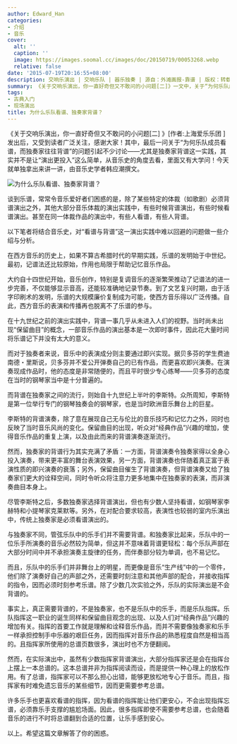```yaml
---
author: Edward_Han
categories:
- 介绍
- 音乐
cover:
  alt: ''
  caption: ''
  image: https://images.soomal.cc/images/doc/20150719/00053268.webp
  relative: false
date: '2015-07-19T20:16:55+08:00'
description: 交响乐演出 | 交响乐队 | 器乐独奏 | 源自：外滩画报-靠谱 | 版权：转载 |  平均/总评分：09.90/99
summary: 《关于交响乐演出，你一直好奇但又不敢问的小问题[二]》一文中，关于“为何乐队成员看谱，而独奏家往往背谱”的问题引起不少讨论――尤其是独奏家背谱这一实践，其实并不是让“演出更投入”这么简单，从音乐史的角度去看，里面又有大学问！今天就单独拿出来讲一讲，由音乐史学者韩应潮撰文。
tags:
- 古典入门
- 现场演出
title: 为什么乐队看谱、独奏家背谱？
---
```


《关于交响乐演出，你一直好奇但又不敢问的小问题[二] 》[作者:上海爱乐乐团 ]
发出后，又受到读者广泛关注，感谢大家！其中，最后一问关于“为何乐队成员看谱，而独奏家往往背谱”的问题引起不少讨论――尤其是独奏家背谱这一实践，其实并不是让“演出更投入”这么简单，从音乐史的角度去看，里面又有大学问！今天就单独拿出来讲一讲，由音乐史学者韩应潮撰文。


![为什么乐队看谱、独奏家背谱？](https://images.soomal.cc/images/doc/20150719/00053268.webp)





谈到乐谱，常常令音乐爱好者们困惑的是，除了某些特定的体裁（如歌剧）必须背谱演出之外，其他大部分音乐体裁的演出实践中，有些时候背谱演出，有些时候看谱演出。甚至在同一体裁作品的演出中，有些人看谱，有些人背谱。

以下笔者将结合音乐史，对“看谱与背谱”这一演出实践中难以回避的问题做一些介绍与分析。

在西方音乐的历史上，如果不算古希腊时代的早期实践，乐谱的发明始于中世纪。最初，记谱法还比较原始，作用也局限于帮助记忆音乐作品。

大约自十四世纪开始，音乐创作，特别是复调音乐的逐渐繁荣推动了记谱法的进一步完善，不仅能够显示音高，还能较准确地记录节奏。到了文艺复兴时期，由于活字印刷术的发明，乐谱的大规模廉价复制成为可能，使西方音乐得以广泛传播。自此，西方音乐的表演和传播再也脱离不了乐谱的参与。

在十九世纪之前的演出实践中，背谱一事几乎从未进入人们的视野。当时尚未出现“保留曲目”的概念，一部音乐作品的演出基本是一次即时事件，因此花大量时间将乐谱记下并没有太大的意义。

而对于独奏者来说，音乐中的表演成分则主要通过即兴实现。据贝多芬的学生费迪南德・里斯说，贝多芬并不爱公开弹奏自己的已有作品，而更喜欢即兴演奏。在演奏现成作品时，他的态度是非常随便的，而且平时很少专心练琴――贝多芬的态度在当时的钢琴家当中是十分普遍的。

而背谱在独奏家之间的流行，则始自十九世纪上半叶的李斯特。众所周知，李斯特是第一位举行专门的钢琴独奏会的钢琴家，也是当时欧洲音乐舞台上的巨星。

李斯特的背谱演奏，除了意在展现自己无与伦比的音乐技巧和记忆力之外，同时也反映了当时音乐风尚的变化。保留曲目的出现，听众对“经典作品”兴趣的增加，使得音乐作品的重复上演，以及由此而来的背谱演奏逐渐流行。

然而，独奏家的背谱行为其实充满了矛盾：一方面，背谱演奏令独奏家得以全身心投入演奏，带来更丰富的舞台表演效果，另一方面，背谱演奏也伴随着真正富于表演性质的即兴演奏的衰落；另外，保留曲目催生了背谱演奏，但背谱演奏又给了独奏家们更大的诠释空间，同时令听众将注意力更多地集中在独奏家的表演，而非演奏曲目本身上。

尽管李斯特之后，多数独奏家选择背谱演出，但也有少数人坚持看谱，如钢琴家李赫特和小提琴家克莱默等。另外，在对配合要求较高，表演性也较弱的室内乐演出中，传统上独奏家是必须看谱演出的。

与独奏家不同，管弦乐队中的乐手们并不需要背谱。和独奏家比起来，乐队中的一位乐手所演奏的音乐必然较为简单，但这并不意味着背谱更轻松：每个乐队声部在大部分时间中并不承担演奏主旋律的任务，而伴奏部分较为单调，也不易记忆。

而且，乐队中的乐手们并非舞台上的明星，而更像是音乐“生产线”中的一个零件，他们除了演奏好自己的声部之外，还需要时刻注意和其他声部的配合，并接收指挥的指令，因而必须时刻参考乐谱。除了少数几次实验之外，乐队的实际演出是不会背谱的。

事实上，真正需要背谱的，不是独奏家，也不是乐队中的乐手，而是乐队指挥。乐队指挥这一职业的诞生同样和保留曲目观念的出现、以及人们对“经典作品”兴趣的增加有关。指挥的首要工作就是理解和诠释音乐作品，而并不需要像独奏家和乐手一样承担控制手中乐器的艰巨任务，因而指挥对音乐作品的熟悉程度自然是相当高的。且指挥家所使用的总谱页数很多，演出时也不方便翻阅。

然而，在实际演出中，虽然有少数指挥家背谱演出，大部分指挥家还是会在指挥台上摆上一本总谱的。这本总谱并非为指挥阅读而设，而是提供一种心理上的放松作用。有了总谱，指挥家可以不那么担心出错，能够更放松地专心于音乐。而且，指挥家有时难免遗忘音乐的某些细节，因而更需要参考总谱。

许多乐手也更喜欢看谱的指挥，因为看谱的指挥能让他们更安心，不会出现指挥忘谱，必须靠乐手支撑的尴尬场面。因此，很多指挥即使不需要参考总谱，也会随着音乐的进行不时将总谱翻到合适的位置，让乐手感到安心。

以上。希望这篇文章解答了你的困惑。